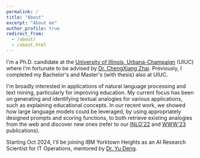 ```yaml
---
permalink: /
title: "About"
excerpt: "About me"
author_profile: true
redirect_from: 
  - /about/
  - /about.html
---
```


I'm a Ph.D. candidate at the [University of Illinois, Urbana-Champaign](https://cs.illinois.edu/) (UIUC) where I'm fortunate to be advised by [Dr. ChengXiang Zhai](http://czhai.cs.illinois.edu/). Previously, I completed my Bachelor's and Master's (with thesis) also at UIUC.

I'm broadly interested in applications of natural language processing and text mining, particularly for improving education. My current focus has been on generating and identifying textual analogies for various applications, such as explaining educational concepts. In our recent work, we showed how large language models could be leveraged, by using appropriately designed prompts and scoring functions, to both retrieve existing analogies from the web and discover new ones (refer to our [INLG'22](https://bhaavya.github.io/files/inlg22.pdf) and [WWW'23](https://bhaavya.github.io/files/www23.pdf) publications). 


Starting Oct 2024, I'll be joining IBM Yorktown Heights as an AI Research Scientist for IT Operations, mentored by [Dr. Yu Deng](https://researcher.watson.ibm.com/researcher/view.php?person=us-dengy).

